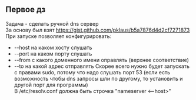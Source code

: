 ## Первое дз
Задача - сделать ручной dns сервер \
За основу был взят https://gist.github.com/pklaus/b5a7876d4d2cf7271873 \
При запуске позволяет конфигурировать:
- --host на каком хосту слушать
- --port на каком порту слушать
- --from с какого доменного имени оправлять (верхнее соответствие)
- --to на какой адрес отправлять
Скорее всего нужно будет запускать с правами sudo, потому что надо слушать порт 53 (если есть возможность чтобы dns запросы шли по другому, то установить и другой порт для программы) \
В /etc/resolv.conf должна быть строчка "nameserver <--host>"